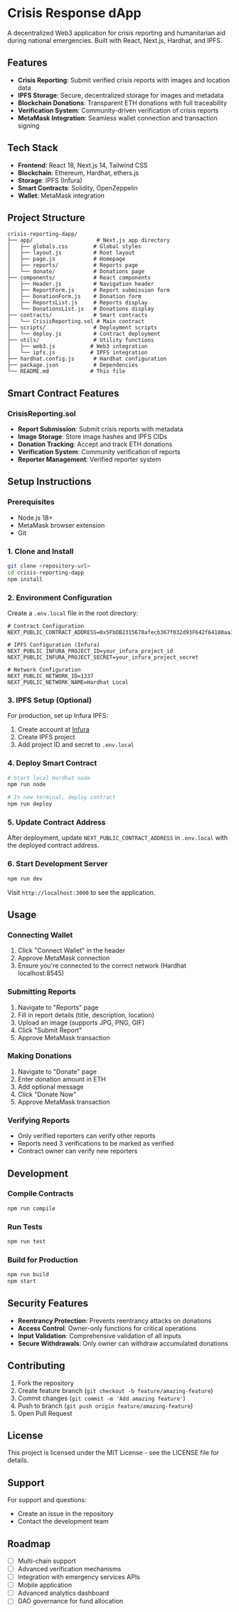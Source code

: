 # Crisis Response dApp

A decentralized Web3 application for crisis reporting and humanitarian aid during national emergencies. Built with React, Next.js, Hardhat, and IPFS.

## Features

- **Crisis Reporting**: Submit verified crisis reports with images and location data
- **IPFS Storage**: Secure, decentralized storage for images and metadata
- **Blockchain Donations**: Transparent ETH donations with full traceability
- **Verification System**: Community-driven verification of crisis reports
- **MetaMask Integration**: Seamless wallet connection and transaction signing

## Tech Stack

- **Frontend**: React 18, Next.js 14, Tailwind CSS
- **Blockchain**: Ethereum, Hardhat, ethers.js
- **Storage**: IPFS (Infura)
- **Smart Contracts**: Solidity, OpenZeppelin
- **Wallet**: MetaMask integration

## Project Structure

```
crisis-reporting-dapp/
├── app/                    # Next.js app directory
│   ├── globals.css        # Global styles
│   ├── layout.js          # Root layout
│   ├── page.js            # Homepage
│   ├── reports/           # Reports page
│   └── donate/            # Donations page
├── components/            # React components
│   ├── Header.js          # Navigation header
│   ├── ReportForm.js      # Report submission form
│   ├── DonationForm.js    # Donation form
│   ├── ReportsList.js     # Reports display
│   └── DonationsList.js   # Donations display
├── contracts/             # Smart contracts
│   └── CrisisReporting.sol # Main contract
├── scripts/               # Deployment scripts
│   └── deploy.js          # Contract deployment
├── utils/                 # Utility functions
│   ├── web3.js           # Web3 integration
│   └── ipfs.js           # IPFS integration
├── hardhat.config.js      # Hardhat configuration
├── package.json           # Dependencies
└── README.md             # This file
```

## Smart Contract Features

### CrisisReporting.sol
- **Report Submission**: Submit crisis reports with metadata
- **Image Storage**: Store image hashes and IPFS CIDs
- **Donation Tracking**: Accept and track ETH donations
- **Verification System**: Community verification of reports
- **Reporter Management**: Verified reporter system

## Setup Instructions

### Prerequisites
- Node.js 18+ 
- MetaMask browser extension
- Git

### 1. Clone and Install
```bash
git clone <repository-url>
cd crisis-reporting-dapp
npm install
```

### 2. Environment Configuration
Create a `.env.local` file in the root directory:
```env
# Contract Configuration
NEXT_PUBLIC_CONTRACT_ADDRESS=0x5FbDB2315678afecb367f032d93F642f64180aa3

# IPFS Configuration (Infura)
NEXT_PUBLIC_INFURA_PROJECT_ID=your_infura_project_id
NEXT_PUBLIC_INFURA_PROJECT_SECRET=your_infura_project_secret

# Network Configuration
NEXT_PUBLIC_NETWORK_ID=1337
NEXT_PUBLIC_NETWORK_NAME=Hardhat Local
```

### 3. IPFS Setup (Optional)
For production, set up Infura IPFS:
1. Create account at [Infura](https://infura.io)
2. Create IPFS project
3. Add project ID and secret to `.env.local`

### 4. Deploy Smart Contract
```bash
# Start local Hardhat node
npm run node

# In new terminal, deploy contract
npm run deploy
```

### 5. Update Contract Address
After deployment, update `NEXT_PUBLIC_CONTRACT_ADDRESS` in `.env.local` with the deployed contract address.

### 6. Start Development Server
```bash
npm run dev
```

Visit `http://localhost:3000` to see the application.

## Usage

### Connecting Wallet
1. Click "Connect Wallet" in the header
2. Approve MetaMask connection
3. Ensure you're connected to the correct network (Hardhat localhost:8545)

### Submitting Reports
1. Navigate to "Reports" page
2. Fill in report details (title, description, location)
3. Upload an image (supports JPG, PNG, GIF)
4. Click "Submit Report"
5. Approve MetaMask transaction

### Making Donations
1. Navigate to "Donate" page
2. Enter donation amount in ETH
3. Add optional message
4. Click "Donate Now"
5. Approve MetaMask transaction

### Verifying Reports
- Only verified reporters can verify other reports
- Reports need 3 verifications to be marked as verified
- Contract owner can verify new reporters

## Development

### Compile Contracts
```bash
npm run compile
```

### Run Tests
```bash
npm run test
```

### Build for Production
```bash
npm run build
npm start
```

## Security Features

- **Reentrancy Protection**: Prevents reentrancy attacks on donations
- **Access Control**: Owner-only functions for critical operations
- **Input Validation**: Comprehensive validation of all inputs
- **Secure Withdrawals**: Only owner can withdraw accumulated donations

## Contributing

1. Fork the repository
2. Create feature branch (`git checkout -b feature/amazing-feature`)
3. Commit changes (`git commit -m 'Add amazing feature'`)
4. Push to branch (`git push origin feature/amazing-feature`)
5. Open Pull Request

## License

This project is licensed under the MIT License - see the LICENSE file for details.

## Support

For support and questions:
- Create an issue in the repository
- Contact the development team

## Roadmap

- [ ] Multi-chain support
- [ ] Advanced verification mechanisms
- [ ] Integration with emergency services APIs
- [ ] Mobile application
- [ ] Advanced analytics dashboard
- [ ] DAO governance for fund allocation
